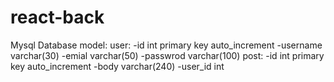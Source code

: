 # react-back
Mysql
Database model:
  user:
        -id int primary key auto_increment
        -username varchar(30)
        -emial varchar(50)
        -passwrod varchar(100)
  post:
        -id int primary key auto_increment
        -body varchar(240)
        -user_id int
